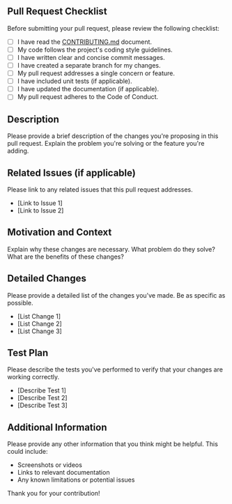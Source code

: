 ## Pull Request Checklist

Before submitting your pull request, please review the following checklist:

*   [ ] I have read the [CONTRIBUTING.md](CONTRIBUTING.md) document.
*   [ ] My code follows the project's coding style guidelines.
*   [ ] I have written clear and concise commit messages.
*   [ ] I have created a separate branch for my changes.
*   [ ] My pull request addresses a single concern or feature.
*   [ ] I have included unit tests (if applicable).
*   [ ] I have updated the documentation (if applicable).
*   [ ] My pull request adheres to the Code of Conduct.

## Description

Please provide a brief description of the changes you're proposing in this pull request. Explain the problem you're solving or the feature you're adding.

## Related Issues (if applicable)

Please link to any related issues that this pull request addresses.

*   [Link to Issue 1]
*   [Link to Issue 2]

## Motivation and Context

Explain why these changes are necessary. What problem do they solve? What are the benefits of these changes?

## Detailed Changes

Please provide a detailed list of the changes you've made. Be as specific as possible.

*   [List Change 1]
*   [List Change 2]
*   [List Change 3]

## Test Plan

Please describe the tests you've performed to verify that your changes are working correctly.

*   [Describe Test 1]
*   [Describe Test 2]
*   [Describe Test 3]

## Additional Information

Please provide any other information that you think might be helpful. This could include:

*   Screenshots or videos
*   Links to relevant documentation
*   Any known limitations or potential issues

Thank you for your contribution!
